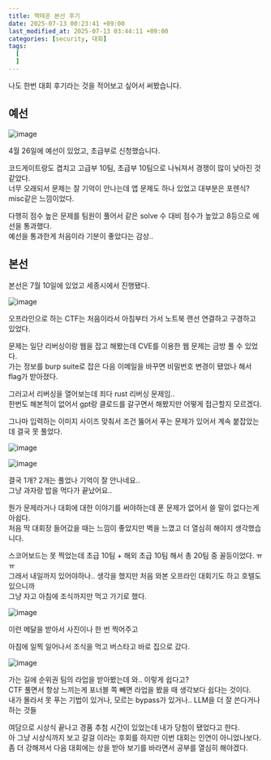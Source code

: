 ```yaml
---
title: 핵테온 본선 후기
date: 2025-07-13 00:23:41 +09:00
last_modified_at: 2025-07-13 03:44:11 +09:00
categories: [security, 대회]
tags:
  [
  ]
---
```

나도 한번 대회 후기라는 것을 적어보고 싶어서 써봤습니다.<br>

## 예선

![image](/assets/img/security/대회/hacktae2025_1.PNG)<br>

4월 26일에 예선이 있었고, 초급부로 신청했습니다.<br>

코드게이트랑도 겹치고 고급부 10팀, 초급부 10팀으로 나눠져서 경쟁이 많이 낮아진 것 같았다.<br>
너무 오래되서 문제는 잘 기억이 안나는데 앱 문제도 하나 있었고 대부분은 포렌식? misc같은 느낌이었다.<br>

다행히 점수 높은 문제를 팀원이 풀어서 같은 solve 수 대비 점수가 높았고 8등으로 에선을 통과했다.<br>
예선을 통과한게 처음이라 기분이 좋았다는 감상..


## 본선
본선은 7월 10일에 있었고 세종시에서 진행됐다.<br>

![image](/assets/img/security/대회/hacktae2025_2.PNG)<br>

오프라인으로 하는 CTF는 처음이라서 아침부터 가서 노트북 랜선 연결하고 구경하고 있었다.<br>

문제는 일단 리버싱이랑 웹을 잡고 해봤는데 CVE를 이용한 웹 문제는 금방 풀 수 있었다.<br>
가는 정보를 burp suite로 잡은 다음 이메일을 바꾸면 비밀번호 변경이 됐었나 해서 flag가 받아졌다. 

그러고서 리버싱을 열어보는데 죄다 rust 리버싱 문제임..<br>
한번도 해본적이 없어서 gpt랑 클로드를 갈구면서 해봤지만 어떻게 접근할지 모르겠다.<br>

그나마 입력하는 이미지 사이즈 맞춰서 조건 뚫어서 푸는 문제가 있어서 계속 붙잡았는데 결국 못 풀었다.<br>

![image](/assets/img/security/대회/hacktae2025_3.PNG)<br>

![image](/assets/img/security/대회/hacktae2025_4.PNG)<br>

결국 1개? 2개는 풀었나 기억이 잘 안나네요..<br>
그냥 과자랑 밥을 먹다가 끝났어요..

뭔가 문제라거나 대회에 대한 이야기를 써야하는데 푼 문제가 없어서 쓸 말이 없다는게 아쉽다.<br>
처음 딱 대회장 들어갔을 때는 느낌이 좋았지만 벽을 느꼈고 더 열심히 해야지 생각했습니다.<br>

스코어보드는 못 찍었는데 초급 10팀 + 해외 초급 10팀 해서 총 20팀 중 꼴등이었다. ㅠㅠ<br>
그래서 내일까지 있어야하나.. 생각을 했지만 처음 와본 오프라인 대회기도 하고 호텔도 있으니까<br>
그냥 자고 아침에 조식까지만 먹고 가기로 했다.<br>

![image](/assets/img/security/대회/hacktae2025_5.PNG)<br>

이런 메달을 받아서 사진이나 한 번 찍어주고

아침에 일찍 일어나서 조식을 먹고 버스타고 바로 집으로 갔다.

![image](/assets/img/security/대회/hacktae2025_6.PNG)<br>

가는 길에 순위권 팀의 라업을 받아봤는데 와.. 이렇게 쉽다고?<br>
CTF 풀면서 항상 느끼는게 포너블 쪽 빼면 라업을 봤을 때 생각보다 쉽다는 것이다.<br>
내가 몰라서 못 푸는 기법이 있거나, 모르는 bypass가 있거나.. LLM을 더 잘 쓴다거나 하는 것들<br>

여담으로 시상식 끝나고 경품 추첨 시간이 있었는데 내가 당첨이 됐었다고 한다.<br>
아 그냥 시상식까지 보고 갈걸 이라는 후회를 하지만 이번 대회는 인연이 아니었나보다.<br>
좀 더 강해져서 다음 대회에는 상을 받아 보기를 바라면서 공부를 열심히 해야겠다.
